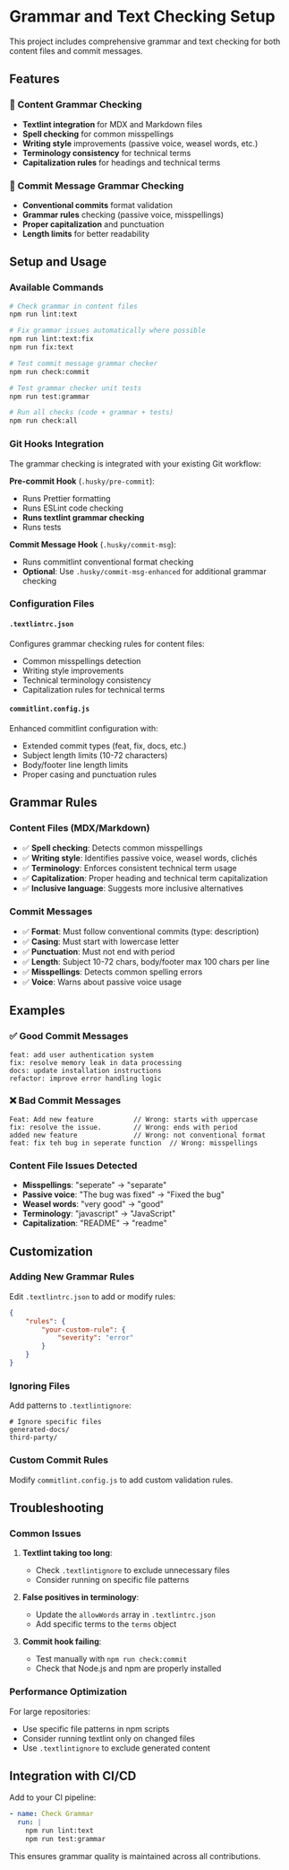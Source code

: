 # Grammar and Text Checking Setup

This project includes comprehensive grammar and text checking for both content files and commit messages.

## Features

### 📝 Content Grammar Checking

- **Textlint integration** for MDX and Markdown files
- **Spell checking** for common misspellings
- **Writing style** improvements (passive voice, weasel words, etc.)
- **Terminology consistency** for technical terms
- **Capitalization rules** for headings and technical terms

### 💬 Commit Message Grammar Checking

- **Conventional commits** format validation
- **Grammar rules** checking (passive voice, misspellings)
- **Proper capitalization** and punctuation
- **Length limits** for better readability

## Setup and Usage

### Available Commands

```bash
# Check grammar in content files
npm run lint:text

# Fix grammar issues automatically where possible
npm run lint:text:fix
npm run fix:text

# Test commit message grammar checker
npm run check:commit

# Test grammar checker unit tests
npm run test:grammar

# Run all checks (code + grammar + tests)
npm run check:all
```

### Git Hooks Integration

The grammar checking is integrated with your existing Git workflow:

**Pre-commit Hook** (`.husky/pre-commit`):

- Runs Prettier formatting
- Runs ESLint code checking
- **Runs textlint grammar checking**
- Runs tests

**Commit Message Hook** (`.husky/commit-msg`):

- Runs commitlint conventional format checking
- **Optional**: Use `.husky/commit-msg-enhanced` for additional grammar checking

### Configuration Files

#### `.textlintrc.json`

Configures grammar checking rules for content files:

- Common misspellings detection
- Writing style improvements
- Technical terminology consistency
- Capitalization rules for technical terms

#### `commitlint.config.js`

Enhanced commitlint configuration with:

- Extended commit types (feat, fix, docs, etc.)
- Subject length limits (10-72 characters)
- Body/footer line length limits
- Proper casing and punctuation rules

## Grammar Rules

### Content Files (MDX/Markdown)

- ✅ **Spell checking**: Detects common misspellings
- ✅ **Writing style**: Identifies passive voice, weasel words, clichés
- ✅ **Terminology**: Enforces consistent technical term usage
- ✅ **Capitalization**: Proper heading and technical term capitalization
- ✅ **Inclusive language**: Suggests more inclusive alternatives

### Commit Messages

- ✅ **Format**: Must follow conventional commits (type: description)
- ✅ **Casing**: Must start with lowercase letter
- ✅ **Punctuation**: Must not end with period
- ✅ **Length**: Subject 10-72 chars, body/footer max 100 chars per line
- ✅ **Misspellings**: Detects common spelling errors
- ✅ **Voice**: Warns about passive voice usage

## Examples

### ✅ Good Commit Messages

```
feat: add user authentication system
fix: resolve memory leak in data processing
docs: update installation instructions
refactor: improve error handling logic
```

### ❌ Bad Commit Messages

```
Feat: Add new feature          // Wrong: starts with uppercase
fix: resolve the issue.        // Wrong: ends with period
added new feature              // Wrong: not conventional format
feat: fix teh bug in seperate function  // Wrong: misspellings
```

### Content File Issues Detected

- **Misspellings**: "seperate" → "separate"
- **Passive voice**: "The bug was fixed" → "Fixed the bug"
- **Weasel words**: "very good" → "good"
- **Terminology**: "javascript" → "JavaScript"
- **Capitalization**: "README" → "readme"

## Customization

### Adding New Grammar Rules

Edit `.textlintrc.json` to add or modify rules:

```json
{
	"rules": {
		"your-custom-rule": {
			"severity": "error"
		}
	}
}
```

### Ignoring Files

Add patterns to `.textlintignore`:

```
# Ignore specific files
generated-docs/
third-party/
```

### Custom Commit Rules

Modify `commitlint.config.js` to add custom validation rules.

## Troubleshooting

### Common Issues

1. **Textlint taking too long**:
   - Check `.textlintignore` to exclude unnecessary files
   - Consider running on specific file patterns

2. **False positives in terminology**:
   - Update the `allowWords` array in `.textlintrc.json`
   - Add specific terms to the `terms` object

3. **Commit hook failing**:
   - Test manually with `npm run check:commit`
   - Check that Node.js and npm are properly installed

### Performance Optimization

For large repositories:

- Use specific file patterns in npm scripts
- Consider running textlint only on changed files
- Use `.textlintignore` to exclude generated content

## Integration with CI/CD

Add to your CI pipeline:

```yaml
- name: Check Grammar
  run: |
    npm run lint:text
    npm run test:grammar
```

This ensures grammar quality is maintained across all contributions.
